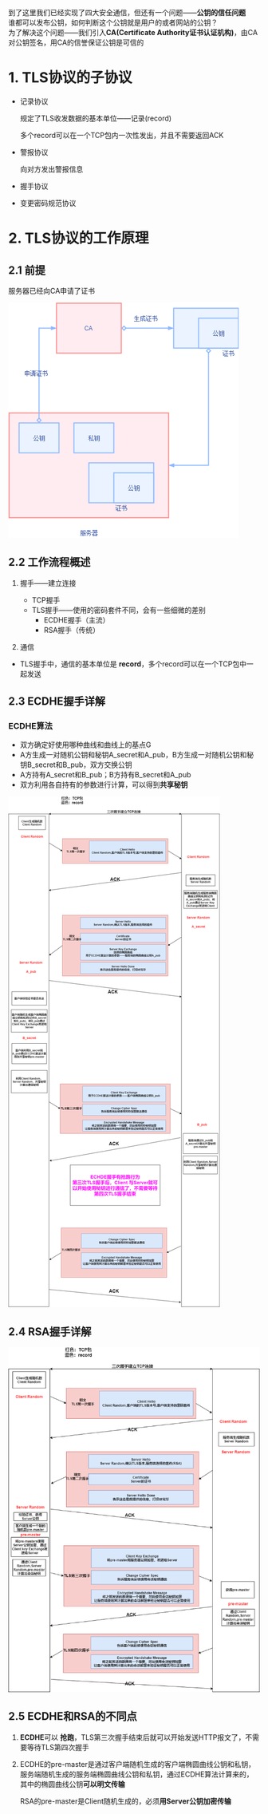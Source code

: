 到了这里我们已经实现了四大安全通信，但还有一个问题——**公钥的信任问题**   
谁都可以发布公钥，如何判断这个公钥就是用户的或者网站的公钥？   
为了解决这个问题——我们引入**CA(Certificate Authority证书认证机构)**，由CA对公钥签名，用CA的信誉保证公钥是可信的 



# 1. TLS协议的子协议

* 记录协议

  规定了TLS收发数据的基本单位——记录(record)

  多个record可以在一个TCP包内一次性发出，并且不需要返回ACK

* 警报协议

  向对方发出警报信息

* 握手协议

* 变更密码规范协议





# 2. TLS协议的工作原理

## 2.1 前提

服务器已经向CA申请了证书

![1](p\1.png)

## 2.2 工作流程概述

1. 握手——建立连接
   * TCP握手
   * TLS握手——使用的密码套件不同，会有一些细微的差别
     * ECDHE握手（主流）
     * RSA握手（传统）

2. 通信



* TLS握手中，通信的基本单位是 **record**，多个record可以在一个TCP包中一起发送



## 2.3 ECDHE握手详解

### ECDHE算法

* 双方确定好使用哪种曲线和曲线上的基点G
* A方生成一对随机公钥和秘钥A_secret和A_pub，B方生成一对随机公钥和秘钥B_secret和B_pub，双方交换公钥
* A方持有A_secret和B_pub；B方持有B_secret和A_pub
* 双方利用各自持有的参数进行计算，可以得到**共享秘钥**

![ECDHE握手.drawio](p/ECDHE握手.drawio.png)



## 2.4 RSA握手详解

![RSA握手.drawio](p/RSA握手.drawio.png)



## 2.5 ECDHE和RSA的不同点

1. **ECDHE**可以 **抢跑**，TLS第三次握手结束后就可以开始发送HTTP报文了，不需要等待TLS第四次握手

2. ECDHE的pre-master是通过客户端随机生成的客户端椭圆曲线公钥和私钥，服务端随机生成的服务端椭圆曲线公钥和私钥，通过ECDHE算法计算来的，其中的椭圆曲线公钥**可以明文传输**

   RSA的pre-master是Client随机生成的，必须**用Server公钥加密传输**
